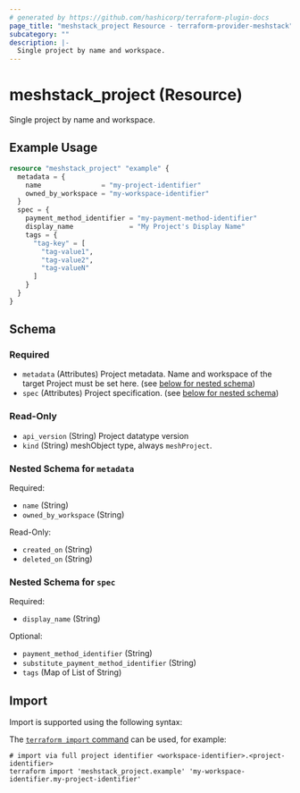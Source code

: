 ```yaml
---
# generated by https://github.com/hashicorp/terraform-plugin-docs
page_title: "meshstack_project Resource - terraform-provider-meshstack"
subcategory: ""
description: |-
  Single project by name and workspace.
---
```


# meshstack_project (Resource)

Single project by name and workspace.

## Example Usage

```terraform
resource "meshstack_project" "example" {
  metadata = {
    name               = "my-project-identifier"
    owned_by_workspace = "my-workspace-identifier"
  }
  spec = {
    payment_method_identifier = "my-payment-method-identifier"
    display_name              = "My Project's Display Name"
    tags = {
      "tag-key" = [
        "tag-value1",
        "tag-value2",
        "tag-valueN"
      ]
    }
  }
}
```

<!-- schema generated by tfplugindocs -->
## Schema

### Required

- `metadata` (Attributes) Project metadata. Name and workspace of the target Project must be set here. (see [below for nested schema](#nestedatt--metadata))
- `spec` (Attributes) Project specification. (see [below for nested schema](#nestedatt--spec))

### Read-Only

- `api_version` (String) Project datatype version
- `kind` (String) meshObject type, always `meshProject`.

<a id="nestedatt--metadata"></a>
### Nested Schema for `metadata`

Required:

- `name` (String)
- `owned_by_workspace` (String)

Read-Only:

- `created_on` (String)
- `deleted_on` (String)


<a id="nestedatt--spec"></a>
### Nested Schema for `spec`

Required:

- `display_name` (String)

Optional:

- `payment_method_identifier` (String)
- `substitute_payment_method_identifier` (String)
- `tags` (Map of List of String)

## Import

Import is supported using the following syntax:

The [`terraform import` command](https://developer.hashicorp.com/terraform/cli/commands/import) can be used, for example:

```shell
# import via full project identifier <workspace-identifier>.<project-identifier>
terraform import 'meshstack_project.example' 'my-workspace-identifier.my-project-identifier'
```
